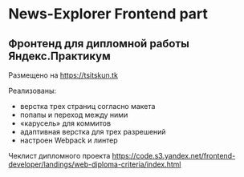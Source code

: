 # News-Explorer Frontend part

## Фронтенд для дипломной работы Яндекс.Практикум

Размещено на https://tsitskun.tk

Реализованы:

- верстка трех страниц согласно макета
- попапы и переход между ними
- «карусель» для коммитов
- адаптивная верстка для трех разрешений
- настроен Webpack и линтер

Чеклист дипломного проекта https://code.s3.yandex.net/frontend-developer/landings/web-diploma-criteria/index.html
